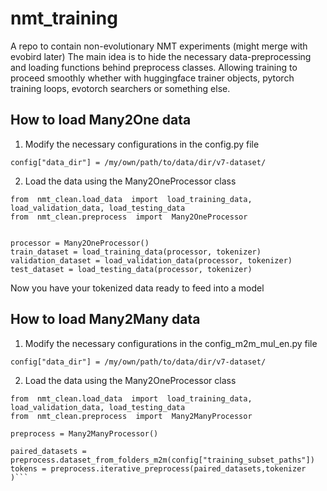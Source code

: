 
# nmt_training
A repo to contain non-evolutionary NMT experiments (might merge with evobird later)
The main idea is to hide the necessary data-preprocessing and loading functions behind preprocess classes. Allowing training to proceed smoothly whether with huggingface trainer objects, pytorch training loops, evotorch searchers or something else.

## How to load Many2One data
1) Modify the necessary configurations in the config.py file
```
config["data_dir"] = /my/own/path/to/data/dir/v7-dataset/
```

2) Load the data using the Many2OneProcessor class
```
from  nmt_clean.load_data  import  load_training_data, load_validation_data, load_testing_data
from  nmt_clean.preprocess  import  Many2OneProcessor


processor = Many2OneProcessor()
train_dataset = load_training_data(processor, tokenizer)
validation_dataset = load_validation_data(processor, tokenizer)
test_dataset = load_testing_data(processor, tokenizer)
```
Now you have your tokenized data ready to feed into a model

## How to load Many2Many data
1) Modify the necessary configurations in the config_m2m_mul_en.py file

```
config["data_dir"] = /my/own/path/to/data/dir/v7-dataset/
```

2) Load the data using the Many2OneProcessor class
```
from  nmt_clean.load_data  import  load_training_data, load_validation_data, load_testing_data
from  nmt_clean.preprocess  import  Many2ManyProcessor

preprocess = Many2ManyProcessor()

paired_datasets = preprocess.dataset_from_folders_m2m(config["training_subset_paths"])
tokens = preprocess.iterative_preprocess(paired_datasets,tokenizer )```
